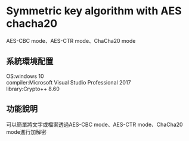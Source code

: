 # Symmetric key algorithm with AES chacha20
 AES-CBC mode、AES-CTR mode、ChaCha20 mode
## 系統環境配置
OS:windows 10  
compiler:Microsoft Visual Studio Professional 2017  
library:Crypto++ 8.60  
## 功能說明
可以簡單將文字或檔案透過AES-CBC mode、AES-CTR mode、ChaCha20 mode進行加解密

